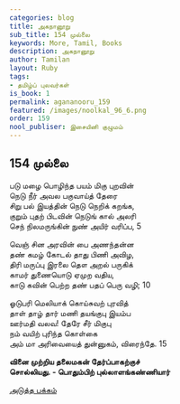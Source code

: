 ```yaml
---
categories: blog
title: அகநானூறு
sub_title: 154 முல்லை
keywords: More, Tamil, Books
description: அகநானூறு
author: Tamilan
layout: Ruby
tags:
- தமிழ்ப் புலவர்கள்
is_book: 1
permalink: agananooru_159
featured: /images/noolkal_96_6.png
order: 159
nool_publiser: இசையினி குழுமம்
---
```



## 154 முல்லை

படு மழை பொழிந்த பயம் மிகு புறவின்  
நெடு நீர் அவல பகுவாய்த் தேரை  
சிறு பல் இயத்தின் நெடு நெறிக் கறங்க,  
குறும் புதற் பிடவின் நெடுங் கால் அலரி  
செந் நிலமருங்கின் நுண் அயிர் வரிப்ப, 5

வெஞ் சின அரவின் பை அணந்தன்ன  
தண் கமழ் கோடல் தாது பிணி அவிழ,  
திரி மருப்பு இரலை தௌ அறல் பருகிக்  
காமர் துணையொடு ஏமுற வதிய,  
காடு கவின் பெற்ற தண் பதப் பெரு வழி; 10

ஓடுபரி மெலியாக் கொய்சுவற் புரவித்  
தாள் தாழ் தார் மணி தயங்குபு இயம்ப  
ஊர்மதி வலவ! தேரே சீர் மிகுபு  
நம் வயிற் புரிந்த கொள்கை  
அம் மா அரிவையைத் துன்னுகம், விரைந்தே. 15

**வினை முற்றிய தலைமகன் தேர்ப்பாகற்குச்  
சொல்லியது. - பொதும்பிற் புல்லாளங்கண்ணியார்**

[அடுத்த பக்கம்](agananooru_160)